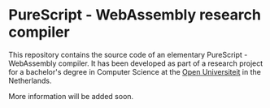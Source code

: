 # PureScript - WebAssembly research compiler

This repository contains the source code of an elementary PureScript - WebAssembly compiler.
It has been developed as part of a research project for a bachelor's degree in Computer Science at the [Open Universiteit](http://www.ou.nl) in the Netherlands.

More information will be added soon.
